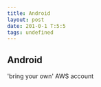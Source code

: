 ```yaml
---
title: Android
layout: post
date: 201-0-1 T:5:5
tags: undefined
---
```

## Android

'bring your own' AWS account
